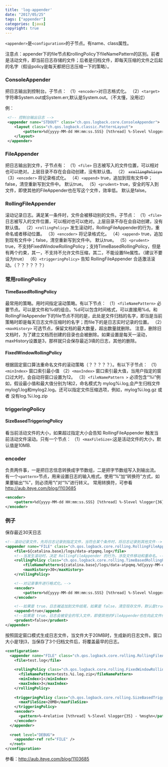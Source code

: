```yaml
---
title: 'log-appender'
date: "2017/05/25"
tags: ["appender"]
categories: [java]
copyright: true
---
```

`<appender>`是`<configuration>`的子节点。有name、class属性。

注意点：appender下的file节点和rollingPolicy下fileNamePattern的区别。前者是活动文件，即当前日志存储的文件；后者是归档文件，即每天压缩的文件之后起的名字（假设policy是每天都把日志压缩一下的策略）。

### ConsoleAppender
把日志输出到控制台。子节点：
（1）`<encoder>`对日志格式化。
（2）`<target>`字符串System.out或System.err,默认是System.out。（不太懂，没用过）

例：
```xml
 <!-- 控制台输出日志 -->
 <appender name="STDOUT" class="ch.qos.logback.core.ConsoleAppender">
 	<layout class="ch.qos.logback.classic.PatternLayout">
 		<pattern>%d{yyyy-MM-dd HH:mm:ss.SSS} [%thread] %-5level %logger{36} - %msg%n</pattern>
 	</layout>
 </appender>
```
### FileAppender
把日志输出到文件，子节点有：
（1）`<file>` 日志被写入的文件位置，可以相对也可以绝对。上层目录不存在会自动创建，没有默认值。
（2） ~~`<rollingPolicy>`~~
（3）`<encoder>` 将记录格式化。
（4）`<append>` true，追加到现有文件中；false，清空重新写到文件中。 默认true。
（5）`<prudent>` true，安全的写入到文件，即使其他的FileAppender也在写这个文件，效率低。 默认是false。

### RollingFileAppender
滚动记录日志。满足某一条件时，文件会被移动别的文件。子节点：
（1）`<file>` 日志被写入的文件位置，可以相对也可以绝对。上层目录不存在会自动创建，没有默认值。
（2）`<rollingPolicy>` 发生滚动时，RollingFileAppender的行为，重命名或者移动位置。
（3）`<encoder>` 将记录格式化。
（4）`<append>` true，追加到现有文件中；false，清空重新写到文件中。 默认true。
（5）`<prudent>` true，不支持FixedWindowRollingPolicy；支持TimeBasedRollingPolicy，但是有两个约束，其一，不支持不允许文件压缩，其二，不能设置file属性。（建议不要设为true）
（6）`<triggeringPolicy>` 告知 RollingFileAppender 合适激活滚动。（？？？？？？）

### 常用rollingPolicy
#### TimeBasedRollingPolicy
最常用的策略。用时间指定滚动策略。有以下节点：
（1）`<fileNamePattern>`  必要节点。可以是文件和%d的组合。%d可以包含时间格式，可以直接用%d。和RollingFileAppender下的file节点不同的是，此处是文件归档的名字，即当是当前策略时即是每天日志文件压缩时的名字；而file下的是日志实时记录的位置。
（2）`<maxHistory>` 可选节点，保留文档的最大数量，超出数量就删除。 注意，删除旧文档时，为了建立文档而创建的目录也会被删除。如果设置是每天一滚动，maxHistory设置是3，那样就只会保存最近3填的日志，其他的删除。

#### FixedWindowRollingPolicy
根据固定窗口算法重命名文件的滚动策略（？？？？？）。有以下子节点：
（1）`<minIndex>` 窗口索引最小值
（2）`<maxIndex>` 窗口索引最大值，当用户指定的窗口过大时，会自动将窗口设置为12。
（3）`<fileNamePattern >`  必须包含“%i”例如，假设最小值和最大值分别为1和2，命名模式为 mylog%i.log,会产生归档文件mylog1.log和mylog2.log。还可以指定文件压缩选项，例如，mylog%i.log.gz 或者 没有log.%i.log.zip

### triggeringPolicy
#### SizeBasedTriggeringPolicy
看当前活动文件的大小，如果超过指定大小会告知 RollingFileAppender 触发当前活动文件滚动。只有一个节点：
（1）`<maxFileSize>`:这是活动文件的大小，默认值是10MB.

### encoder
负责两件事，一是把日志信息转换成字节数组，二是把字节数组写入到输出流。
有一个`<pattern>`节点，用来设置日志的输入格式。使用“%”加“转换符”方式，如果要输出“%”，则必须用“\”对“\%”进行转义。
常用转换符，可参看 http://aub.iteye.com/blog/1103685  
```xml
<encoder>
    <pattern>%d{yyyy-MM-dd HH:mm:ss.SSS} [%thread] %-5level %logger{36} - %msg%n</pattern>
</encoder>
```
### 例子
保存最近30天日志
```xml
<!--滚动记录文件，先将日志记录到指定文件，当符合某个条件时，将日志记录到其他文件-->
<appender name="FILE" class="ch.qos.logback.core.rolling.RollingFileAppender">
    <file>${catalina.base}/logs/data-atpqmq.log</file>
    <!--当发生滚动时，决定 RollingFileAppender 的行为，涉及文件移动和重命名。-->
    <rollingPolicy class="ch.qos.logback.core.rolling.TimeBasedRollingPolicy">
        <fileNamePattern>${catalina.base}/logs/data-atpqmq.%d{yyyy-MM-dd}.log</fileNamePattern>
        <maxHistory>30</maxHistory>
    </rollingPolicy>

    <!--对记录事件进行格式化。-->
    <encoder>
        <pattern>%d{yyyy-MM-dd HH:mm:ss.SSS} [%thread] %-5level %logger{36} - %msg%n</pattern>
    </encoder>

    <!--如果是 true，日志被追加到文件结尾，如果是 false，清空现存文件，默认是true。-->
    <append>true</append>
    <!--如果是 true，日志会被安全的写入文件，即使其他的FileAppender也在向此文件做写入操作，效率低，默认是 false-->
    <prudent>false</prudent>
</appender>
```
按照固定窗口模式生成日志文件，当文件大于20MB时，生成新的日志文件。窗口大小是1到3，当保存了3个归档文件后，将覆盖最早的日志。
```xml
<configuration>   
  <appender name="FILE" class="ch.qos.logback.core.rolling.RollingFileAppender">   
    <file>test.log</file>   
   
    <rollingPolicy class="ch.qos.logback.core.rolling.FixedWindowRollingPolicy">   
      <fileNamePattern>tests.%i.log.zip</fileNamePattern>   
      <minIndex>1</minIndex>   
      <maxIndex>3</maxIndex>   
    </rollingPolicy>   
   
    <triggeringPolicy class="ch.qos.logback.core.rolling.SizeBasedTriggeringPolicy">   
      <maxFileSize>20MB</maxFileSize>   
    </triggeringPolicy>   
    <encoder>   
      <pattern>%-4relative [%thread] %-5level %logger{35} - %msg%n</pattern>   
    </encoder>   
  </appender>   
           
  <root level="DEBUG">   
    <appender-ref ref="FILE" />   
  </root>   
</configuration>  
```

参看：http://aub.iteye.com/blog/1103685